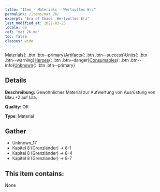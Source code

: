 ```yaml
---
title: "Item - Materials - Wertvolles Erz"
permalink: /Items/mat_26/
excerpt: "Era of Chaos  Wertvolles Erz"
last_modified_at: 2021-03-25
locale: de
ref: "mat_26.md"
toc: false
classes: wide
---
```

 [Materials](/de/Items/){: .btn .btn--primary}[Artifacts](/de/Items/Artifacts/){: .btn .btn--success}[Units](/de/Items/Units/){: .btn .btn--warning}[Heroes](/de/Items/Heroes/){: .btn .btn--danger}[Consumables](/de/Items/Consumables/){: .btn .btn--info}[Unknown](/de/Items/Unknown/){: .btn .btn--primary}

## Details
 **Beschreibung:** Gewöhnliches Material zur Aufwertung von Ausrüstung von Blau +2 auf Lila.

 **Quality:** <span style="color: #0000CD">OK</span>

 **Type:** Material

## Gather

*    Unknown_17 
*    Kapitel 8 (Grenzländer) -> 8-1 
*    Kapitel 8 (Grenzländer) -> 8-4 
*    Kapitel 8 (Grenzländer) -> 8-7 

## This item contains:

  None

